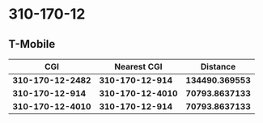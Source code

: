 # 310-170-12
## T-Mobile


| CGI | Nearest CGI | Distance |
|-----|-------------|----------|
| **310-170-12-2482** | **310-170-12-914** | **134490.369553** |
| **310-170-12-914** | **310-170-12-4010** | **70793.8637133** |
| **310-170-12-4010** | **310-170-12-914** | **70793.8637133** |
